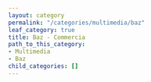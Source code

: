 ```yaml
---
layout: category
permalink: "/categories/multimedia/baz"
leaf_category: true
title: Baz - Commercia
path_to_this_category:
- Multimedia
- Baz
child_categories: []
---
```

